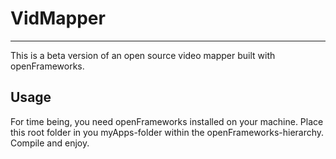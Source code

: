 VidMapper
================
----

This is a beta version of an open source video mapper built with openFrameworks.

Usage
----
For time being, you need openFrameworks installed on your machine. Place this root folder in you myApps-folder within the openFrameworks-hierarchy. Compile and enjoy.
